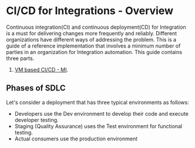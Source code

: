 # CI/CD for Integrations - Overview

Continuous integration(CI) and continuous deployment(CD) for Integration is a must for delivering changes more frequently and reliably.
Different organizations have different ways of addressing the problem.
This is a guide of a reference implementation that involves a minimum number of parties in an organization for Integration automation.
This guide contains three parts.

1. [VM based CI/CD - MI]({{base_path}}/install-and-setup/setup/deployment/mi-cicd-vm).

<!-- 2. [Kubernetes based CI/CD - MI]({{base_path}}/install-and-setup/setup/deployment/mi-cicd-k8s). -->

## Phases of SDLC

Let's consider a deployment that has three typical environments as follows:

*   Developers use the Dev environment to develop their code and execute developer testing.
*   Staging (Quality Assurance) uses the Test environment for functional testing.
*   Actual consumers use the production environment
